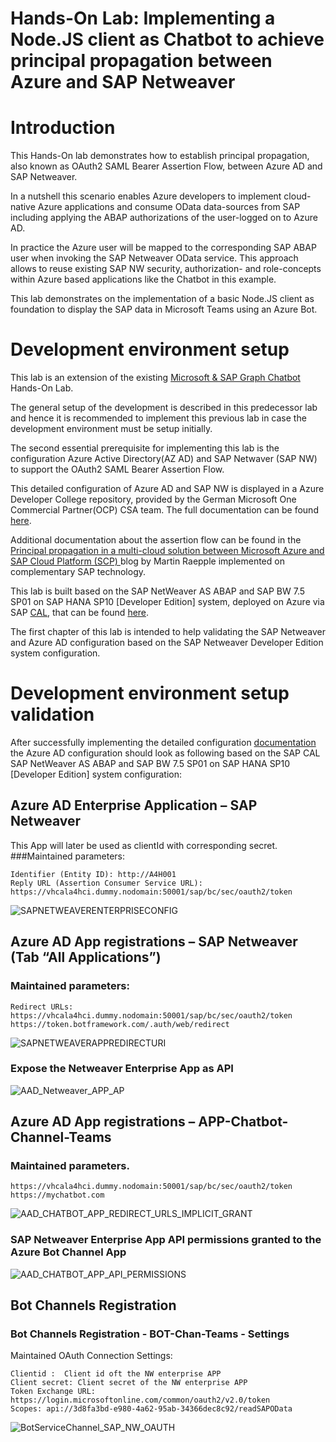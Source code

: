 # Hands-On Lab: Implementing a Node.JS client as Chatbot to achieve principal propagation between Azure and SAP Netweaver 

# Introduction 
This Hands-On lab demonstrates how to establish principal propagation, also known as OAuth2 SAML Bearer Assertion Flow, between Azure AD and SAP Netweaver. 

In a nutshell this scenario enables Azure developers to implement cloud-native Azure applications and consume OData data-sources from SAP including applying the ABAP authorizations of the user-logged on to Azure AD. 

In practice the Azure user will be mapped to the corresponding SAP ABAP user when invoking the SAP Netweaver OData service. This approach allows to reuse existing SAP NW security, authorization- and role-concepts within Azure based applications like the Chatbot in this example. 

This lab demonstrates on the implementation of a basic Node.JS client as foundation to display the SAP data in Microsoft Teams using an Azure Bot. 

# Development environment setup 
This lab is an extension of the existing [Microsoft & SAP Graph Chatbot]( https://github.com/ROBROICH/TEAMS-Chatbot-Microsoft-SAP-Graph) Hands-On Lab. 

The general setup of the development is described in this predecessor lab and hence it is recommended to implement this previous lab in case the development environment must be setup initially.

The second essential prerequisite for implementing this lab is the configuration Azure Active Directory(AZ AD) and SAP Netwaver (SAP NW) to support the OAuth2 SAML Bearer Assertion Flow. 

This detailed configuration of Azure AD and SAP NW is displayed in a Azure Developer College repository, provided by the German Microsoft One Commercial Partner(OCP) CSA team. 
The full documentation can be found [here]( https://github.com/azuredevcollege/SAP). 
 
Additional documentation about the assertion flow can be found in the 
[Principal propagation in a multi-cloud solution between Microsoft Azure and SAP Cloud Platform (SCP)
]( https://blogs.sap.com/2020/07/17/principal-propagation-in-a-multi-cloud-solution-between-microsoft-azure-and-sap-cloud-platform-scp/) blog by Martin Raepple implemented on complementary SAP technology. 


This lab is built based on the SAP NetWeaver AS ABAP and SAP BW 7.5 SP01 on SAP HANA SP10 [Developer Edition] system, deployed on Azure via SAP [CAL]( https://cal.sap.com/), that can be found [here]( https://blogs.sap.com/2013/05/16/developer-trial-editions-sap-netweaver-application-server-abap-and-sap-business-warehouse-powered-by-sap-hana/). 

The first chapter of this lab is intended to help validating the SAP Netweaver and Azure AD configuration based on the SAP Netweaver Developer Edition system configuration.

# Development environment setup validation
After successfully implementing the detailed configuration [documentation]( https://github.com/azuredevcollege/SAP) the Azure AD configuration should look as following based on the SAP CAL SAP NetWeaver AS ABAP and SAP BW 7.5 SP01 on SAP HANA SP10 [Developer Edition] system configuration:

## Azure AD Enterprise Application – SAP Netweaver 
This App will later be used as clientId with corresponding secret. 
###Maintained parameters:

```
Identifier (Entity ID): http://A4H001
Reply URL (Assertion Consumer Service URL):
https://vhcala4hci.dummy.nodomain:50001/sap/bc/sec/oauth2/token
```

![SAPNETWEAVERENTERPRISECONFIG]( https://github.com/ROBROICH/Teams-Chatbot-SAP-NW-Principal-Propagation/blob/master/images/AAD_Netweaver_Config.png
)

## Azure AD App registrations – SAP Netweaver (Tab “All Applications”)
### Maintained parameters:



```
Redirect URLs:
https://vhcala4hci.dummy.nodomain:50001/sap/bc/sec/oauth2/token
https://token.botframework.com/.auth/web/redirect
```

![SAPNETWEAVERAPPREDIRECTURI]( https://github.com/ROBROICH/Teams-Chatbot-SAP-NW-Principal-Propagation/blob/master/images/AAD_Netweaver_APP_REDIRECT_URLS_IMPLICIT_GRANTS.png)
### Expose the Netweaver Enterprise App as API
![ AAD_Netweaver_APP_AP]( https://github.com/ROBROICH/Teams-Chatbot-SAP-NW-Principal-Propagation/blob/master/images/AAD_Netweaver_APP_API.png)

## Azure AD App registrations – APP-Chatbot-Channel-Teams

### Maintained parameters. 

```
https://vhcala4hci.dummy.nodomain:50001/sap/bc/sec/oauth2/token
https://mychatbot.com

```

![ AAD_CHATBOT_APP_REDIRECT_URLS_IMPLICIT_GRANT
]( https://github.com/ROBROICH/Teams-Chatbot-SAP-NW-Principal-Propagation/blob/master/images/AAD_CHATBOT_APP_REDIRECT_URLS_IMPLICIT_GRANTS.png)
### SAP Netweaver  Enterprise App API permissions granted to the Azure Bot Channel App
![ AAD_CHATBOT_APP_API_PERMISSIONS]( https://github.com/ROBROICH/Teams-Chatbot-SAP-NW-Principal-Propagation/blob/master/images/AAD_CHATBOT_APP_API_PERMISSIONS.png
)

## Bot Channels Registration
### Bot Channels Registration - BOT-Chan-Teams - Settings
Maintained OAuth Connection Settings:
```
Clientid :  Client id oft the NW enterprise APP 
Client secret: Client secret of the NW enterprise APP 
Token Exchange URL: https://login.microsoftonline.com/common/oauth2/v2.0/token
Scopes: api://3d8fa3bd-e980-4a62-95ab-34366dec8c92/readSAPOData
```

![ BotServiceChannel_SAP_NW_OAUTH]( https://github.com/ROBROICH/Teams-Chatbot-SAP-NW-Principal-Propagation/blob/master/images/BotServiceChannel_SAP_NW_OAUTH.png)
